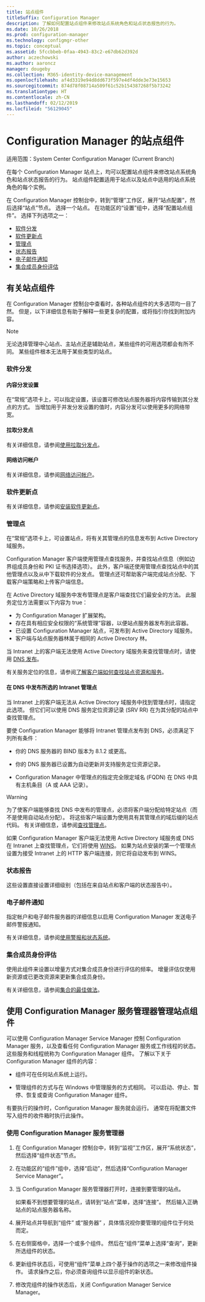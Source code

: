 ```yaml
---
title: 站点组件
titleSuffix: Configuration Manager
description: 了解如何配置站点组件来修改站点系统角色和站点状态报告的行为。
ms.date: 10/26/2018
ms.prod: configuration-manager
ms.technology: configmgr-other
ms.topic: conceptual
ms.assetid: 5fccbbeb-0faa-4943-83c2-e67db62d392d
author: aczechowski
ms.author: aaroncz
manager: dougeby
ms.collection: M365-identity-device-management
ms.openlocfilehash: af4d3319e94d8dd673f597e4df4dde3e73e15653
ms.sourcegitcommit: 874d78f08714a509f61c52b154387268f5b73242
ms.translationtype: HT
ms.contentlocale: zh-CN
ms.lasthandoff: 02/12/2019
ms.locfileid: "56129045"
---
```

# <a name="site-components-for-configuration-manager"></a>Configuration Manager 的站点组件

适用范围：System Center Configuration Manager (Current Branch)

在每个 Configuration Manager 站点上，均可以配置站点组件来修改站点系统角色和站点状态报告的行为。 站点组件配置适用于站点以及站点中适用的站点系统角色的每个实例。  

在 Configuration Manager 控制台中，转到“管理”工作区，展开“站点配置”，然后选择“站点”节点。 选择一个站点。 在功能区的“设置”组中，选择“配置站点组件”。 选择下列选项之一：

- [软件分发](#software-distribution)  
- [软件更新点](#software-update-point)  
- [管理点](#management-point)  
- [状态报告](#status-reporting)  
- [电子邮件通知](#email-notification)
- [集合成员身份评估](#bkmk_colleval)


## <a name="about-site-components"></a>有关站点组件  

 在 Configuration Manager 控制台中查看时，各种站点组件的大多选项均一目了然。 但是，以下详细信息有助于解释一些更复杂的配置，或将指引你找到附加内容。  

> [!Note]  
> 无论选择管理中心站点、主站点还是辅助站点，某些组件的可用选项都会有所不同。 某些组件根本无法用于某些类型的站点。  



### <a name="software-distribution"></a>软件分发  

#### <a name="content-distribution-settings"></a>内容分发设置
在“常规”选项卡上，可以指定设置，该设置可修改站点服务器将内容传输到其分发点的方式。 当增加用于并发分发设置的值时，内容分发可以使用更多的网络带宽。  

#### <a name="pull-distribution-point"></a>拉取分发点
有关详细信息，请参阅[使用拉取分发点](/sccm/core/plan-design/hierarchy/use-a-pull-distribution-point)。

#### <a name="network-access-account"></a>网络访问帐户
有关详细信息，请参阅[网络访问帐户](/sccm/core/plan-design/hierarchy/accounts#network-access-account)。  


### <a name="software-update-point"></a>软件更新点  

有关详细信息，请参阅[安装软件更新点](/sccm/sum/get-started/install-a-software-update-point)。  


### <a name="management-point"></a>管理点  

在“常规”选项卡上，可设置站点，将有关其管理点的信息发布到 Active Directory 域服务。  

Configuration Manager 客户端使用管理点查找服务，并查找站点信息（例如边界组成员身份和 PKI 证书选择选项）。 此外，客户端还使用管理点查找站点中的其他管理点以及从中下载软件的分发点。 管理点还可帮助客户端完成站点分配、下载客户端策略和上传客户端信息。  

在 Active Directory 域服务中发布管理点是客户端查找它们最安全的方法。 此服务定位方法需要以下内容为 true：

- 为 Configuration Manager 扩展架构。
- 存在具有相应安全权限的“系统管理”容器，以便站点服务器发布到此容器。
- 已设置 Configuration Manager 站点，可发布到 Active Directory 域服务。
- 客户端与站点服务器林属于相同的 Active Directory 林。  

当 Intranet 上的客户端无法使用 Active Directory 域服务来查找管理点时，请使用 [DNS 发布](/sccm/core/plan-design/hierarchy/understand-how-clients-find-site-resources-and-services#bkmk_dns)。  

有关服务定位的信息，请参阅[了解客户端如何查找站点资源和服务](/sccm/core/plan-design/hierarchy/understand-how-clients-find-site-resources-and-services)。  


#### <a name="publish-selected-intranet-management-points-in-dns"></a>在 DNS 中发布所选的 Intranet 管理点
当 Intranet 上的客户端无法从 Active Directory 域服务中找到管理点时，请指定此选项。 但它们可以使用 DNS 服务定位资源记录 (SRV RR) 在为其分配的站点中查找管理点。  

要使 Configuration Manager 能够将 Intranet 管理点发布到 DNS，必须满足下列所有条件：  

-   你的 DNS 服务器的 BIND 版本为 8.1.2 或更高。  

-   你的 DNS 服务器已设置为自动更新并支持服务定位资源记录。  

-   Configuration Manager 中管理点的指定完全限定域名 (FQDN) 在 DNS 中具有主机条目（A 或 AAA 记录）。  

> [!WARNING]  
>  为了使客户端能够查找 DNS 中发布的管理点，必须将客户端分配给特定站点（而不是使用自动站点分配）。 将这些客户端设置为使用具有其管理点的域后缀的站点代码。 有关详细信息，请参阅[查找管理点](/sccm/core/clients/deploy/assign-clients-to-a-site#locating-management-points)。  

如果 Configuration Manager 客户端无法使用 Active Directory 域服务或 DNS 在 Intranet 上查找管理点，它们将使用 [WINS](/sccm/core/plan-design/hierarchy/understand-how-clients-find-site-resources-and-services#bkmk_wins)。 如果为站点安装的第一个管理点设置为接受 Intranet 上的 HTTP 客户端连接，则它将自动发布到 WINS。  


### <a name="status-reporting"></a>状态报告  

这些设置直接设置详细级别（包括在来自站点和客户端的状态报告中）。  


### <a name="email-notification"></a>电子邮件通知  

指定帐户和电子邮件服务器的详细信息以启用 Configuration Manager 发送电子邮件警报通知。  

有关详细信息，请参阅[使用警报和状态系统](/sccm/core/servers/manage/use-alerts-and-the-status-system)。


### <a name="bkmk_colleval"></a>集合成员身份评估  

使用此组件来设置以增量方式对集合成员身份进行评估的频率。 增量评估仅使用新资源或已更改资源来更新集合成员身份。  

有关详细信息，请参阅[集合的最佳做法](/sccm/core/clients/manage/collections/best-practices-for-collections)。



##  <a name="BKMK_ServiceMgr"></a> 使用 Configuration Manager 服务管理器管理站点组件  

可以使用 Configuration Manager Service Manager 控制 Configuration Manager 服务，以及查看任何 Configuration Manager 服务或工作线程的状态。 这些服务和线程统称为 Configuration Manager 组件。 了解以下关于 Configuration Manager 组件的内容：  

-   组件可在任何站点系统上运行。  

-   管理组件的方式与在 Windows 中管理服务的方式相同。 可以启动、停止、暂停、恢复或查询 Configuration Manager 组件。  

有要执行的操作时，Configuration Manager 服务就会运行。 通常在将配置文件写入组件的收件箱时执行此操作。 


### <a name="use-the-configuration-manager-service-manager"></a>使用 Configuration Manager 服务管理器  

1.  在 Configuration Manager 控制台中，转到“监视”工作区，展开“系统状态”，然后选择“组件状态”节点。  

2.  在功能区的“组件”组中，选择“启动”，然后选择“Configuration Manager Service Manager”。  

3.  当 Configuration Manager 服务管理器打开时，连接到要管理的站点。  

     如果看不到想要管理的站点，请转到“站点”菜单，选择“连接”。 然后输入正确站点的站点服务器名称。  

4.  展开站点并导航到“组件”  或“服务器” ，具体情况视你要管理的组件位于何处而定。  

5.  在右侧窗格中，选择一个或多个组件。 然后在“组件”菜单上选择“查询”，更新所选组件的状态。  

6.  更新组件状态后，可使用“组件”菜单上四个基于操作的选项之一来修改组件操作。 请求操作之后，你必须查询组件以显示组件的新状态。  

7.  修改完组件的操作状态后，关闭 Configuration Manager Service Manager。  

